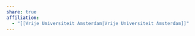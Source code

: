 ```yaml
---
share: true
affiliation:
  - "[[Vrije Universiteit Amsterdam|Vrije Universiteit Amsterdam]]"
---
```

